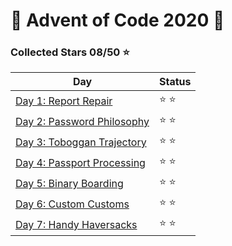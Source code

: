 # 🎄 Advent of Code 2020 🎄

### Collected Stars 08/50 ⭐

| Day                                  | Status |
|--------------------------------------|--------|
| [Day 1: Report Repair](day_01)       | ⭐ ⭐    |
| [Day 2: Password Philosophy](day_02) | ⭐ ⭐    |
| [Day 3: Toboggan Trajectory](day_03) | ⭐ ⭐    |
| [Day 4: Passport Processing](day_04) | ⭐ ⭐    |
| [Day 5: Binary Boarding](day_05)     | ⭐ ⭐    |
| [Day 6: Custom Customs](day_06)      | ⭐ ⭐    |
| [Day 7: Handy Haversacks](day_07)    | ⭐ ⭐    |

